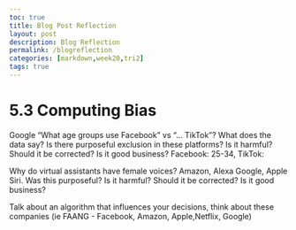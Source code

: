 ```yaml
---
toc: true
title: Blog Post Reflection
layout: post
description: Blog Reflection
permalink: /blogreflection
categories: [markdown,week20,tri2]
tags: true
---
```


# 5.3 Computing Bias
Google “What age groups use Facebook” vs “… TikTok”? What does the data say? Is there purposeful exclusion in these platforms? Is it harmful? Should it be corrected? Is it good business?
Facebook: 25-34, TikTok: 

Why do virtual assistants have female voices? Amazon, Alexa Google, Apple Siri. Was this purposeful? Is it harmful? Should it be corrected? Is it good business?


Talk about an algorithm that influences your decisions, think about these companies (ie FAANG - Facebook, Amazon, Apple,Netflix, Google)